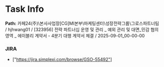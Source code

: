 # Task Info

**Path:** 카페24(주)\본사사업장\[CG]MI본부\마케팅센터\성장전략그룹\그로스파트너팀 / hjhwang01 / [323956] 전략 파트너십 운영 및 관리 _ 예외 관리 및 대면_민감 협의 영역 _ 에이블리 계약서 - 4분기 대행 계약서 체결 / 2025-09-01_00-00-00

### JIRA
- ["https://jira.simplexi.com/browse/GSO-55492"]

